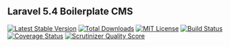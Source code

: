 ## Laravel 5.4 Boilerplate CMS

[![Latest Stable Version](https://img.shields.io/github/release/FaZeRs/Boilerplate.svg?style=flat-square)](https://packagist.org/packages/sref/boilerplate)
[![Total Downloads](https://img.shields.io/packagist/dt/sref/boilerplate.svg?style=flat-square)](https://packagist.org/packages/sref/boilerplate)
[![MIT License](https://img.shields.io/packagist/l/sref/boilerplate.svg?style=flat-square)](https://packagist.org/packages/sref/boilerplate)
[![Build Status](https://img.shields.io/travis/FaZeRs/Boilerplate/master.svg?style=flat-square)](https://travis-ci.org/FaZeRs/Boilerplate)
[![Coverage Status](https://img.shields.io/coveralls/FaZeRs/Boilerplate/master.svg?style=flat-square)](https://coveralls.io/github/FaZeRs/Boilerplate?branch=master)
[![Scrutinizer Quality Score](https://img.shields.io/scrutinizer/g/FaZeRs/boilerplate/master.svg?style=flat-square)](https://scrutinizer-ci.com/g/FaZeRs/boilerplate/)
